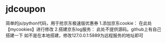 # jdcoupon
简单的js/python代码，用于抢京东极速版优惠券
1.添加京东cookie：
  在此处【mycookies】进行修改
2.搭建京东log服务：
  此处不提供源码。github上有自己搭建一下
  如不是在本地搭建，修改127.0.0.1:5889为远程服务的地址即可
